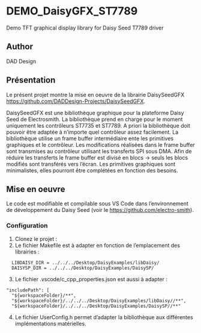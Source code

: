 # DEMO_DaisyGFX_ST7789
Demo TFT graphical display library for Daisy Seed T7789 driver

## Author
DAD Design

## Présentation
Le présent projet montre la mise en oeuvre de la librairie DaisySeedGFX https://github.com/DADDesign-Projects/DaisySeedGFX.

DaisySeedGFX est une bibliothèque graphique pour la plateforme Daisy Seed de Electrosmith.
La bibliothèque prend en charge pour le moment uniquement les contrôleurs ST7735 et ST7789. A priori la bibliothèque doit pouvoir être adaptée à n’importe quel contrôleur assez facilement.
La bibliothèque utilise un frame buffer intermédiaire ente les primitives graphiques et le contrôleur. Les modifications réalisées dans le frame buffer sont transmises au contrôleur utilisant les transferts SPI sous DMA. Afin de réduire les transferts le frame buffer est divisé en blocs -> seuls les blocs modifiés sont transférés vers l’écran.
Les primitives graphiques sont minimalistes, elles pourront être complétées en fonction des besoins.


## Mise en oeuvre
Le code est modifiable et compilable sous VS Code dans l’environnement de développement du Daisy Seed (voir le https://github.com/electro-smith).

### Configuration
1. Clonez le projet : 
2. Le fichier Makefile est à adapter en fonction de l’emplacement des librairies : 
```
  LIBDAISY_DIR = ../../../Desktop/DaisyExamples/libDaisy/
  DAISYSP_DIR = ../../../Desktop/DaisyExamples/DaisySP/
```
3. Le fichier .vscode/c_cpp_properties.json est aussi à adapter :
```
"includePath": [
  "${workspaceFolder}/**",
  "${workspaceFolder}/../../../Desktop/DaisyExamples/libDaisy//**",
  "${workspaceFolder}/../../../Desktop/DaisyExamples/DaisySP//**"
```
4. Le fichier UserConfig.h permet d’adapter la bibliothèque aux différentes implémentations matérielles.
